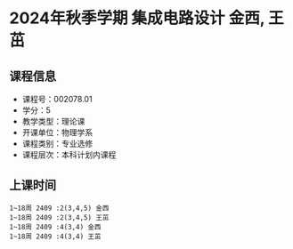 # 2024年秋季学期 集成电路设计 金西, 王茁






## 课程信息

- 课程号：002078.01
- 学分：5
- 教学类型：理论课
- 开课单位：物理学系
- 课程类别：专业选修
- 课程层次：本科计划内课程

## 上课时间

```
1~18周 2409 :2(3,4,5) 金西
1~18周 2409 :2(3,4,5) 王茁
1~18周 2409 :4(3,4) 金西
1~18周 2409 :4(3,4) 王茁
```

